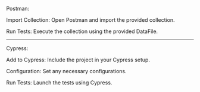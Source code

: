 
Postman:

Import Collection: Open Postman and import the provided collection.

Run Tests: Execute the collection using the provided DataFile.


-------------------------------------------------------------------------------


Cypress:

Add to Cypress: Include the project in your Cypress setup.

Configuration: Set any necessary configurations.

Run Tests: Launch the tests using Cypress.
